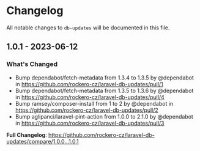 # Changelog

All notable changes to `db-updates` will be documented in this file.

## 1.0.1 - 2023-06-12

### What's Changed

- Bump dependabot/fetch-metadata from 1.3.4 to 1.3.5 by @dependabot in https://github.com/rockero-cz/laravel-db-updates/pull/1
- Bump dependabot/fetch-metadata from 1.3.5 to 1.3.6 by @dependabot in https://github.com/rockero-cz/laravel-db-updates/pull/4
- Bump ramsey/composer-install from 1 to 2 by @dependabot in https://github.com/rockero-cz/laravel-db-updates/pull/2
- Bump aglipanci/laravel-pint-action from 1.0.0 to 2.1.0 by @dependabot in https://github.com/rockero-cz/laravel-db-updates/pull/3

**Full Changelog**: https://github.com/rockero-cz/laravel-db-updates/compare/1.0.0...1.0.1
